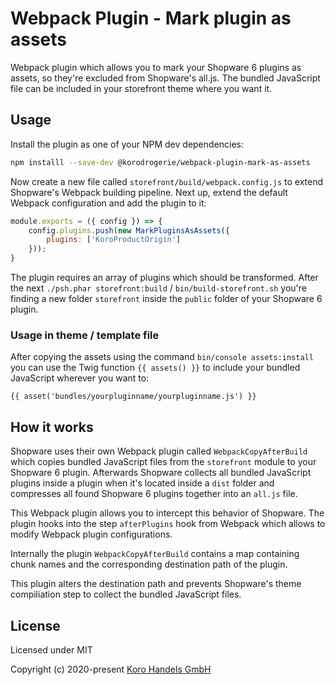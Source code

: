 # Webpack Plugin - Mark plugin as assets

Webpack plugin which allows you to mark your Shopware 6 plugins as assets, so they're excluded from Shopware's all.js. The bundled JavaScript file can be included in your storefront theme where you want it.

## Usage

Install the plugin as one of your NPM dev dependencies:

```bash
npm installl --save-dev @korodrogerie/webpack-plugin-mark-as-assets
```

Now create a new file called `storefront/build/webpack.config.js` to extend Shopware's Webpack building pipeline. Next up, extend the default Webpack configuration and add the plugin to it:

```js
module.exports = ({ config }) => {
    config.plugins.push(new MarkPluginsAsAssets({
        plugins: ['KoroProductOrigin']
    }));
}
```

The plugin requires an array of plugins which should be transformed. After the next `./psh.phar storefront:build` / `bin/build-storefront.sh` you're finding a new folder `storefront` inside the `public` folder of your Shopware 6 plugin.

### Usage in theme / template file

After copying the assets using the command `bin/console assets:install` you can use the Twig function `{{ assets() }}` to include your bundled JavaScript wherever you want to:

```twig
{{ asset('bundles/yourpluginname/yourpluginname.js') }}
```

## How it works

Shopware uses their own Webpack plugin called `WebpackCopyAfterBuild` which copies bundled JavaScript files from the `storefront` module to your Shopware 6 plugin. Afterwards Shopware collects all bundled JavaScript plugins inside a plugin when it's located inside a `dist` folder and compresses all found Shopware 6 plugins together into an `all.js` file.

This Webpack plugin allows you to intercept this behavior of Shopware. The plugin hooks into the step `afterPlugins` hook from Webpack which allows to modify Webpack plugin configurations.

Internally the plugin `WebpackCopyAfterBuild` contains a map containing chunk names and the corresponding destination path of the plugin.

This plugin alters the destination path and prevents Shopware's theme compiliation step to collect the bundled JavaScript files.

## License

Licensed under MIT

Copyright (c) 2020-present [Koro Handels GmbH](https://github.com/KoRoHandelsGmbH/)